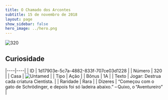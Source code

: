 ```yaml
---
title: O Chamado dos Arcontes
subtitle: 15 de novembro de 2018
layout: page
show_sidebar: false
hero_image: ../hero.png
---
```


![320](https://cdn.keyforgegame.com/media/card_front/pt/341_320_Q6Q7VG34P9GF_pt.png)

## Curiosidade

|----|----|
| ID | 1d17903e-5c7a-4882-833f-707ce03d1228 |
| Número | 320 |
| Casa | ![Untamed](https://archonarcana.com/images/thumb/b/bd/Untamed.png/22px-Untamed.png "Indomados") |
| Tipo | Ação |
| Bônus | 1A |
| Texto | Jogar: Destrua cada criatura Cientista. |
| Raridade | Rara |
| Dizeres | “Começou com o gato de Schrödinger, e depois foi só ladeira abaixo.” – Quixo, o “Aventureiro” |
